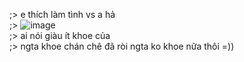 ;> e thích làm tình vs a hả<br>
;> ![image](https://github.com/user-attachments/assets/d9e318af-e435-42cc-96b1-ac1624742bb6)<br>
;> ai nói giàu ít khoe của<br>
;> ngta khoe chán chê đã ròi ngta ko khoe nữa thôi =))
